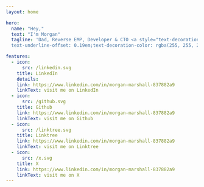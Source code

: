 ```yaml
---
layout: home

hero:
  name: "Hey,"
  text: "I'm Morgan"
  tagline: 'Dad, Reverse EMP, Developer & CTO <a style="text-decoration:underline;text-decoration-thickness: 3px;
  text-underline-offset: 0.19em;text-decoration-color: rgba(255, 255, 255, 0.05);" href="https://fieldpursuit.com" target="_blank">@FieldPursuit</a>. Peeling back the layers of existence one at a time, amateur quantum researcher.'

features:
  - icon:
      src: /linkedin.svg
    title: LinkedIn
    details:
    link: https://www.linkedin.com/in/morgan-marshall-837882a9
    linkText: visit me on LinkedIn
  - icon:
      src: /github.svg
    title: Github
    link: https://www.linkedin.com/in/morgan-marshall-837882a9
    linkText: visit me on Github
  - icon:
      src: /linktree.svg
    title: Linktree
    link: https://www.linkedin.com/in/morgan-marshall-837882a9
    linkText: visit me on Linktree
  - icon:
      src: /x.svg
    title: X
    link: https://www.linkedin.com/in/morgan-marshall-837882a9
    linkText: visit me on X
---
```

